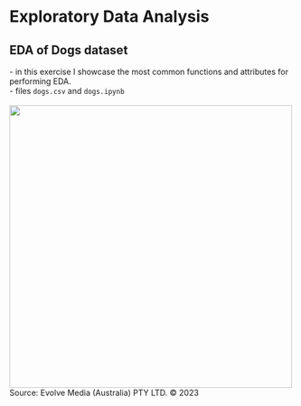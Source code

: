 <h1> Exploratory Data Analysis</h1>

<h2>EDA of Dogs dataset</h2>
- in this exercise I showcase the most common functions and attributes for performing EDA. <br>
- files <code>dogs.csv</code> and <code>dogs.ipynb</code>
<br> <br>
<img src="https://www.dogtime.com/assets/uploads/2018/10/puppies-cover-1280x720.jpg" width="500"></img>
Source: Evolve Media (Australia) PTY LTD. © 2023
